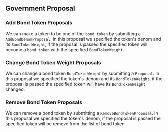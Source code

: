 ## Government Proposal

### Add Bond Token Proposals

We can make a token to be one of the `bond token` by submitting a `AddBondDenomProposal`. In this proposal we specified the token's denom and its `BondTokenWeight`, if the proposal is passed the specified token will become a `bond token` with the specified `BondTokenWeight`.

### Change Bond Token Weight Proposals

We can change a bond token `BondTokenWeight` by submitting a `Proposal`. In this proposal we specified the token's denom and its `BondTokenWeight`, if the proposal is passed the specified token will have its `BondTokenWeight` changed.

### Remove Bond Token Proposals

We can remove a bond token by submitting a `RemoveBondTokenProposal`. In this proposal we specified the token's denom, if the proposal is passed the specified token will be remove from the list of bond token